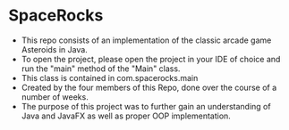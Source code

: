 # SpaceRocks
* This repo consists of an implementation of the classic arcade game Asteroids in Java. 
* To open the project, please open the project in your IDE of choice and run the "main" method of the "Main" class.
* This class is contained in com.spacerocks.main
* Created by the four members of this Repo, done over the course of a number of weeks.
* The purpose of this project was to further gain an understanding of Java and JavaFX as well as proper OOP implementation.
